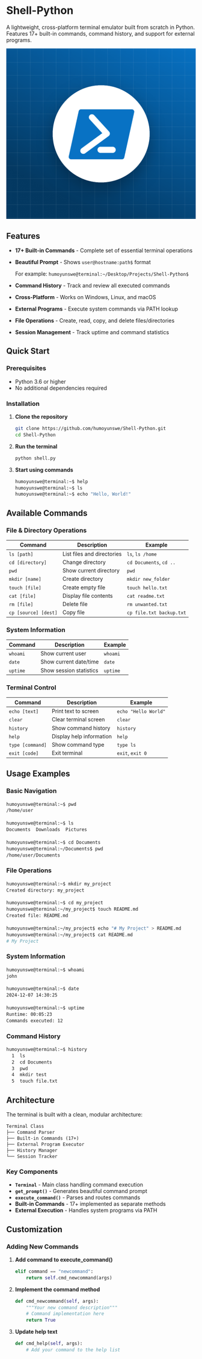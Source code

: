 # Shell-Python


A lightweight, cross-platform terminal emulator built from scratch in Python. Features 17+ built-in commands, command history, and support for external programs.

![Shell-Python-Icon](/project_photos/shell-icon.png)


## Features

- **17+ Built-in Commands** - Complete set of essential terminal operations
- **Beautiful Prompt** - Shows `user@hostname:path$` format 

  For example:
`humoyunswe@terminal:~/Desktop/Projects/Shell-Python$`
- **Command History** - Track and review all executed commands
- **Cross-Platform** - Works on Windows, Linux, and macOS
- **External Programs** - Execute system commands via PATH lookup
- **File Operations** - Create, read, copy, and delete files/directories
- **Session Management** - Track uptime and command statistics

## Quick Start

### Prerequisites

- Python 3.6 or higher
- No additional dependencies required

### Installation

1. **Clone the repository**
   ```bash
   git clone https://github.com/humoyunswe/Shell-Python.git
   cd Shell-Python
   ```

2. **Run the terminal**
   ```bash
   python shell.py
   ```

3. **Start using commands**
   ```bash
   humoyunswe@terminal:~$ help
   humoyunswe@terminal:~$ ls
   humoyunswe@terminal:~$ echo "Hello, World!"
   ```

## Available Commands

### File & Directory Operations
| Command | Description | Example |
|---------|-------------|---------|
| `ls [path]` | List files and directories | `ls`, `ls /home` |
| `cd [directory]` | Change directory | `cd Documents`, `cd ..` |
| `pwd` | Show current directory | `pwd` |
| `mkdir [name]` | Create directory | `mkdir new_folder` |
| `touch [file]` | Create empty file | `touch hello.txt` |
| `cat [file]` | Display file contents | `cat readme.txt` |
| `rm [file]` | Delete file | `rm unwanted.txt` |
| `cp [source] [dest]` | Copy file | `cp file.txt backup.txt` |

### System Information
| Command | Description | Example |
|---------|-------------|---------|
| `whoami` | Show current user | `whoami` |
| `date` | Show current date/time | `date` |
| `uptime` | Show session statistics | `uptime` |

### Terminal Control
| Command | Description | Example |
|---------|-------------|---------|
| `echo [text]` | Print text to screen | `echo "Hello World"` |
| `clear` | Clear terminal screen | `clear` |
| `history` | Show command history | `history` |
| `help` | Display help information | `help` |
| `type [command]` | Show command type | `type ls` |
| `exit [code]` | Exit terminal | `exit`, `exit 0` |

## Usage Examples

### Basic Navigation
```bash
humoyunswe@terminal:~$ pwd
/home/user

humoyunswe@terminal:~$ ls
Documents  Downloads  Pictures

humoyunswe@terminal:~$ cd Documents
humoyunswe@terminal:~/Documents$ pwd
/home/user/Documents
```

### File Operations
```bash
humoyunswe@terminal:~$ mkdir my_project
Created directory: my_project

humoyunswe@terminal:~$ cd my_project
humoyunswe@terminal:~/my_project$ touch README.md
Created file: README.md

humoyunswe@terminal:~/my_project$ echo "# My Project" > README.md
humoyunswe@terminal:~/my_project$ cat README.md
# My Project
```

### System Information
```bash
humoyunswe@terminal:~$ whoami
john

humoyunswe@terminal:~$ date
2024-12-07 14:30:25

humoyunswe@terminal:~$ uptime
Runtime: 00:05:23
Commands executed: 12
```

### Command History
```bash
humoyunswe@terminal:~$ history
  1  ls
  2  cd Documents
  3  pwd
  4  mkdir test
  5  touch file.txt
```

## Architecture

The terminal is built with a clean, modular architecture:

```
Terminal Class
├── Command Parser
├── Built-in Commands (17+)
├── External Program Executor
├── History Manager
└── Session Tracker
```

### Key Components

- **`Terminal`** - Main class handling command execution
- **`get_prompt()`** - Generates beautiful command prompt
- **`execute_command()`** - Parses and routes commands
- **Built-in Commands** - 17+ implemented as separate methods
- **External Execution** - Handles system programs via PATH


## Customization

### Adding New Commands

1. **Add command to execute_command()**
   ```python
   elif command == "newcommand":
       return self.cmd_newcommand(args)
   ```

2. **Implement the command method**
   ```python
   def cmd_newcommand(self, args):
       """Your new command description"""
       # Command implementation here
       return True
   ```

3. **Update help text**
   ```python
   def cmd_help(self, args):
       # Add your command to the help list
   ```
